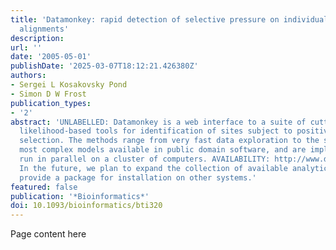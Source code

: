 ```yaml
---
title: 'Datamonkey: rapid detection of selective pressure on individual sites of codon
  alignments'
description:
url: ''
date: '2005-05-01'
publishDate: '2025-03-07T18:12:21.426380Z'
authors:
- Sergei L Kosakovsky Pond
- Simon D W Frost
publication_types:
- '2'
abstract: 'UNLABELLED: Datamonkey is a web interface to a suite of cutting edge maximum
  likelihood-based tools for identification of sites subject to positive or negative
  selection. The methods range from very fast data exploration to the some of the
  most complex models available in public domain software, and are implemented to
  run in parallel on a cluster of computers. AVAILABILITY: http://www.datamonkey.org.
  In the future, we plan to expand the collection of available analytic tools, and
  provide a package for installation on other systems.'
featured: false
publication: '*Bioinformatics*'
doi: 10.1093/bioinformatics/bti320
---
```


Page content here